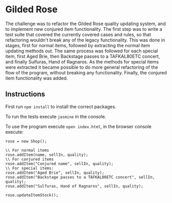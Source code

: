 # Gilded Rose
The challenge was to refactor the Gilded Rose quality updating system, and to implement new conjured item functionality. The first step was to write a test suite that covered the currently covered cases and rules, so that refactoring wouldn't break any of the legacy functionality. This was done in stages, first for normal items, followed by extracting the normal item updating methods out. The same process was followed for each special item, first Aged Brie, then Backstage passes to a TAFKAL80ETC concert, and finally Sulfuras, Hand of Ragnaros. As the methods for special items were extracted it became possible to do more general refactoring of the flow of the program, without breaking any functionality. Finally, the conjured item functionality was added.

## Instructions
First run `npm install` to install the correct packages.

To run the tests execute `jasmine` in the console.

To use the program execute `open index.html`, in the browser console execute:
```
rose = new Shop();

\\ For normal items
rose.addItem(name, sellIn, quality);
\\ For conjured items
rose.addItem("Conjured name", sellIn, quality);
\\ For special items:
rose.addItem("Aged Brie", sellIn, quality);
rose.addItem("Backstage passes to a TAFKAL80ETC concert", sellIn, quality);
rose.addItem("Sulfuras, Hand of Ragnaros", sellIn, quality);

rose.updateItemStock();
```